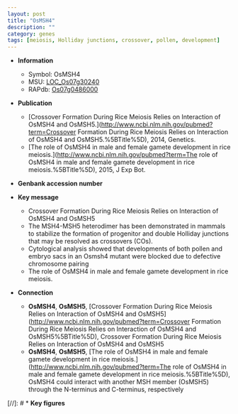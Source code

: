 ```yaml
---
layout: post
title: "OsMSH4"
description: ""
category: genes
tags: [meiosis, Holliday junctions, crossover, pollen, development]
---
```


* **Information**  
    + Symbol: OsMSH4  
    + MSU: [LOC_Os07g30240](http://rice.uga.edu/cgi-bin/ORF_infopage.cgi?orf=LOC_Os07g30240)  
    + RAPdb: [Os07g0486000](https://rapdb.dna.affrc.go.jp/locus/?name=Os07g0486000)  

* **Publication**  
    + [Crossover Formation During Rice Meiosis Relies on Interaction of OsMSH4 and OsMSH5.](http://www.ncbi.nlm.nih.gov/pubmed?term=Crossover Formation During Rice Meiosis Relies on Interaction of OsMSH4 and OsMSH5.%5BTitle%5D), 2014, Genetics.
    + [The role of OsMSH4 in male and female gamete development in rice meiosis.](http://www.ncbi.nlm.nih.gov/pubmed?term=The role of OsMSH4 in male and female gamete development in rice meiosis.%5BTitle%5D), 2015, J Exp Bot.

* **Genbank accession number**  

* **Key message**  
    + Crossover Formation During Rice Meiosis Relies on Interaction of OsMSH4 and OsMSH5
    + The MSH4-MSH5 heterodimer has been demonstrated in mammals to stabilize the formation of progenitor and double Holliday junctions that may be resolved as crossovers (COs).
    + Cytological analysis showed that developments of both pollen and embryo sacs in an Osmsh4 mutant were blocked due to defective chromosome pairing
    + The role of OsMSH4 in male and female gamete development in rice meiosis.

* **Connection**  
    + __OsMSH4__, __OsMSH5__, [Crossover Formation During Rice Meiosis Relies on Interaction of OsMSH4 and OsMSH5](http://www.ncbi.nlm.nih.gov/pubmed?term=Crossover Formation During Rice Meiosis Relies on Interaction of OsMSH4 and OsMSH5%5BTitle%5D), Crossover Formation During Rice Meiosis Relies on Interaction of OsMSH4 and OsMSH5
    + __OsMSH4__, __OsMSH5__, [The role of OsMSH4 in male and female gamete development in rice meiosis.](http://www.ncbi.nlm.nih.gov/pubmed?term=The role of OsMSH4 in male and female gamete development in rice meiosis.%5BTitle%5D), OsMSH4 could interact with another MSH member (OsMSH5) through the N-terminus and C-terminus, respectively

[//]: # * **Key figures**  



